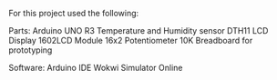 For this project used the following:

Parts:
Arduino UNO R3
Temperature and Humidity sensor DTH11
LCD Display 1602LCD Module 16x2
Potentiometer 10K
Breadboard for prototyping

Software:
Arduino IDE
Wokwi Simulator Online
